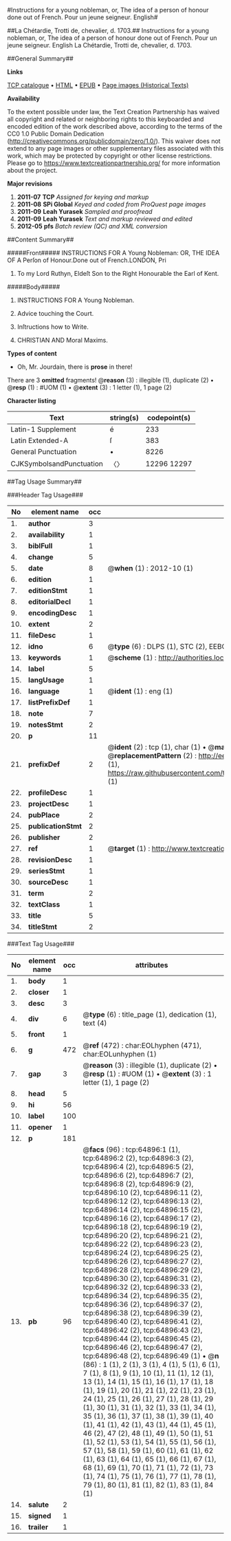 #Instructions for a young nobleman, or, The idea of a person of honour done out of French. Pour un jeune seigneur. English#

##La Chétardie, Trotti de, chevalier, d. 1703.##
Instructions for a young nobleman, or, The idea of a person of honour done out of French.
Pour un jeune seigneur. English
La Chétardie, Trotti de, chevalier, d. 1703.

##General Summary##

**Links**

[TCP catalogue](http://www.ota.ox.ac.uk/tcp/)  • 
[HTML](http://tei.it.ox.ac.uk/tcp/Texts-HTML/free/A63/A63264.html)  • 
[EPUB](http://tei.it.ox.ac.uk/tcp/Texts-EPUB/free/A63/A63264.epub) • 
[Page images (Historical Texts)](https://historicaltexts.jisc.ac.uk/eebo-12636853e)

**Availability**

To the extent possible under law, the Text Creation Partnership has waived all copyright and related or neighboring rights to this keyboarded and encoded edition of the work described above, according to the terms of the CC0 1.0 Public Domain Dedication (http://creativecommons.org/publicdomain/zero/1.0/). This waiver does not extend to any page images or other supplementary files associated with this work, which may be protected by copyright or other license restrictions. Please go to https://www.textcreationpartnership.org/ for more information about the project.

**Major revisions**

1. __2011-07__ __TCP__ *Assigned for keying and markup*
1. __2011-08__ __SPi Global__ *Keyed and coded from ProQuest page images*
1. __2011-09__ __Leah Yurasek__ *Sampled and proofread*
1. __2011-09__ __Leah Yurasek__ *Text and markup reviewed and edited*
1. __2012-05__ __pfs__ *Batch review (QC) and XML conversion*

##Content Summary##

#####Front#####
INSTRUCTIONS FOR A Young Nobleman: OR, THE IDEA OF A Perſon of Honour.Done out of French.LONDON, Pri
1. To my Lord Ruthyn, Eldeſt Son to the Right Honourable the Earl of Kent.

#####Body#####

1. INSTRUCTIONS FOR A Young Nobleman.

1. Advice touching the Court.

1. Inſtructions how to Write.

1. CHRISTIAN AND Moral Maxims.

**Types of content**

  * Oh, Mr. Jourdain, there is **prose** in there!

There are 3 **omitted** fragments! 
 @__reason__ (3) : illegible (1), duplicate (2)  •  @__resp__ (1) : #UOM (1)  •  @__extent__ (3) : 1 letter (1), 1 page (2)

**Character listing**


|Text|string(s)|codepoint(s)|
|---|---|---|
|Latin-1 Supplement|é|233|
|Latin Extended-A|ſ|383|
|General Punctuation|•|8226|
|CJKSymbolsandPunctuation|〈〉|12296 12297|

##Tag Usage Summary##

###Header Tag Usage###

|No|element name|occ|attributes|
|---|---|---|---|
|1.|__author__|3||
|2.|__availability__|1||
|3.|__biblFull__|1||
|4.|__change__|5||
|5.|__date__|8| @__when__ (1) : 2012-10 (1)|
|6.|__edition__|1||
|7.|__editionStmt__|1||
|8.|__editorialDecl__|1||
|9.|__encodingDesc__|1||
|10.|__extent__|2||
|11.|__fileDesc__|1||
|12.|__idno__|6| @__type__ (6) : DLPS (1), STC (2), EEBO-CITATION (1), OCLC (1), VID (1)|
|13.|__keywords__|1| @__scheme__ (1) : http://authorities.loc.gov/ (1)|
|14.|__label__|5||
|15.|__langUsage__|1||
|16.|__language__|1| @__ident__ (1) : eng (1)|
|17.|__listPrefixDef__|1||
|18.|__note__|7||
|19.|__notesStmt__|2||
|20.|__p__|11||
|21.|__prefixDef__|2| @__ident__ (2) : tcp (1), char (1)  •  @__matchPattern__ (2) : ([0-9\-]+):([0-9IVX]+) (1), (.+) (1)  •  @__replacementPattern__ (2) : http://eebo.chadwyck.com/downloadtiff?vid=$1&page=$2 (1), https://raw.githubusercontent.com/textcreationpartnership/Texts/master/tcpchars.xml#$1 (1)|
|22.|__profileDesc__|1||
|23.|__projectDesc__|1||
|24.|__pubPlace__|2||
|25.|__publicationStmt__|2||
|26.|__publisher__|2||
|27.|__ref__|1| @__target__ (1) : http://www.textcreationpartnership.org/docs/. (1)|
|28.|__revisionDesc__|1||
|29.|__seriesStmt__|1||
|30.|__sourceDesc__|1||
|31.|__term__|2||
|32.|__textClass__|1||
|33.|__title__|5||
|34.|__titleStmt__|2||


###Text Tag Usage###

|No|element name|occ|attributes|
|---|---|---|---|
|1.|__body__|1||
|2.|__closer__|1||
|3.|__desc__|3||
|4.|__div__|6| @__type__ (6) : title_page (1), dedication (1), text (4)|
|5.|__front__|1||
|6.|__g__|472| @__ref__ (472) : char:EOLhyphen (471), char:EOLunhyphen (1)|
|7.|__gap__|3| @__reason__ (3) : illegible (1), duplicate (2)  •  @__resp__ (1) : #UOM (1)  •  @__extent__ (3) : 1 letter (1), 1 page (2)|
|8.|__head__|5||
|9.|__hi__|56||
|10.|__label__|100||
|11.|__opener__|1||
|12.|__p__|181||
|13.|__pb__|96| @__facs__ (96) : tcp:64896:1 (1), tcp:64896:2 (2), tcp:64896:3 (2), tcp:64896:4 (2), tcp:64896:5 (2), tcp:64896:6 (2), tcp:64896:7 (2), tcp:64896:8 (2), tcp:64896:9 (2), tcp:64896:10 (2), tcp:64896:11 (2), tcp:64896:12 (2), tcp:64896:13 (2), tcp:64896:14 (2), tcp:64896:15 (2), tcp:64896:16 (2), tcp:64896:17 (2), tcp:64896:18 (2), tcp:64896:19 (2), tcp:64896:20 (2), tcp:64896:21 (2), tcp:64896:22 (2), tcp:64896:23 (2), tcp:64896:24 (2), tcp:64896:25 (2), tcp:64896:26 (2), tcp:64896:27 (2), tcp:64896:28 (2), tcp:64896:29 (2), tcp:64896:30 (2), tcp:64896:31 (2), tcp:64896:32 (2), tcp:64896:33 (2), tcp:64896:34 (2), tcp:64896:35 (2), tcp:64896:36 (2), tcp:64896:37 (2), tcp:64896:38 (2), tcp:64896:39 (2), tcp:64896:40 (2), tcp:64896:41 (2), tcp:64896:42 (2), tcp:64896:43 (2), tcp:64896:44 (2), tcp:64896:45 (2), tcp:64896:46 (2), tcp:64896:47 (2), tcp:64896:48 (2), tcp:64896:49 (1)  •  @__n__ (86) : 1 (1), 2 (1), 3 (1), 4 (1), 5 (1), 6 (1), 7 (1), 8 (1), 9 (1), 10 (1), 11 (1), 12 (1), 13 (1), 14 (1), 15 (1), 16 (1), 17 (1), 18 (1), 19 (1), 20 (1), 21 (1), 22 (1), 23 (1), 24 (1), 25 (1), 26 (1), 27 (1), 28 (1), 29 (1), 30 (1), 31 (1), 32 (1), 33 (1), 34 (1), 35 (1), 36 (1), 37 (1), 38 (1), 39 (1), 40 (1), 41 (1), 42 (1), 43 (1), 44 (1), 45 (1), 46 (2), 47 (2), 48 (1), 49 (1), 50 (1), 51 (1), 52 (1), 53 (1), 54 (1), 55 (1), 56 (1), 57 (1), 58 (1), 59 (1), 60 (1), 61 (1), 62 (1), 63 (1), 64 (1), 65 (1), 66 (1), 67 (1), 68 (1), 69 (1), 70 (1), 71 (1), 72 (1), 73 (1), 74 (1), 75 (1), 76 (1), 77 (1), 78 (1), 79 (1), 80 (1), 81 (1), 82 (1), 83 (1), 84 (1)|
|14.|__salute__|2||
|15.|__signed__|1||
|16.|__trailer__|1||
